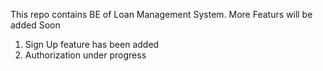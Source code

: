 This repo contains BE of Loan Management System. More Featurs will be added Soon    
1. Sign Up feature has been added 
2. Authorization under progress 
